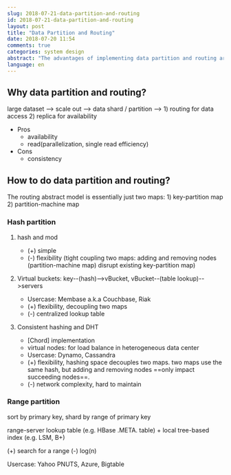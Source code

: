 ```yaml
---
slug: 2018-07-21-data-partition-and-routing
id: 2018-07-21-data-partition-and-routing
layout: post
title: "Data Partition and Routing"
date: 2018-07-20 11:54
comments: true
categories: system design
abstract: "The advantages of implementing data partition and routing are availability and read efficiency while consistency is the weakness. The routing abstract model is essentially two maps: key-partition map and partition-machine map."
language: en
---
```


## Why data partition and routing?

large dataset ⟶ scale out ⟶ data shard / partition ⟶ 1) routing for data access 2) replica for availability

- Pros
    - availability
    - read(parallelization, single read efficiency)
- Cons
    - consistency

## How to do data partition and routing?

The routing abstract model is essentially just two maps: 1) key-partition map 2) partition-machine map



### Hash partition

1. hash and mod
    - (+) simple
    - (-) flexibility (tight coupling two maps: adding and removing nodes (partition-machine map) disrupt existing key-partition map)

2. Virtual buckets: key--(hash)-->vBucket, vBucket--(table lookup)-->servers
    - Usercase: Membase a.k.a Couchbase, Riak
    - (+) flexibility, decoupling two maps
    - (-) centralized lookup table

3. Consistent hashing and DHT
    - [Chord] implementation
    - virtual nodes: for load balance in heterogeneous data center
    - Usercase: Dynamo, Cassandra
    - (+) flexibility, hashing space decouples two maps. two maps use the same hash, but adding and removing nodes ==only impact succeeding nodes==.
    - (-) network complexity, hard to maintain



### Range partition

sort by primary key, shard by range of primary key

range-server lookup table (e.g. HBase .META. table) + local tree-based index (e.g. LSM, B+)

(+) search for a range
(-) log(n)

Usercase: Yahoo PNUTS, Azure, Bigtable
